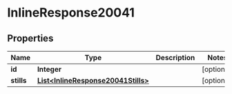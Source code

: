 
# InlineResponse20041

## Properties
Name | Type | Description | Notes
------------ | ------------- | ------------- | -------------
**id** | **Integer** |  |  [optional]
**stills** | [**List&lt;InlineResponse20041Stills&gt;**](InlineResponse20041Stills.md) |  |  [optional]



